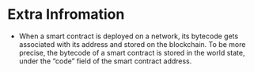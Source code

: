 # Extra Infromation

- When a smart contract is deployed on a network, its bytecode gets associated with its address and stored on the   blockchain. To be more precise, the bytecode of a smart contract is stored in the world state, under the “code” field of the smart contract address.
